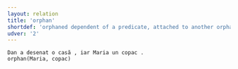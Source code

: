 ```yaml
---
layout: relation
title: 'orphan'
shortdef: 'orphaned dependent of a predicate, attached to another orphan'
udver: '2'
---
```


~~~ sdparse
Dan a desenat o casă , iar Maria un copac .
orphan(Maria, copac)
~~~

<!-- Interlanguage links updated Po 11. listopadu 2024, 20:11:23 CET -->

